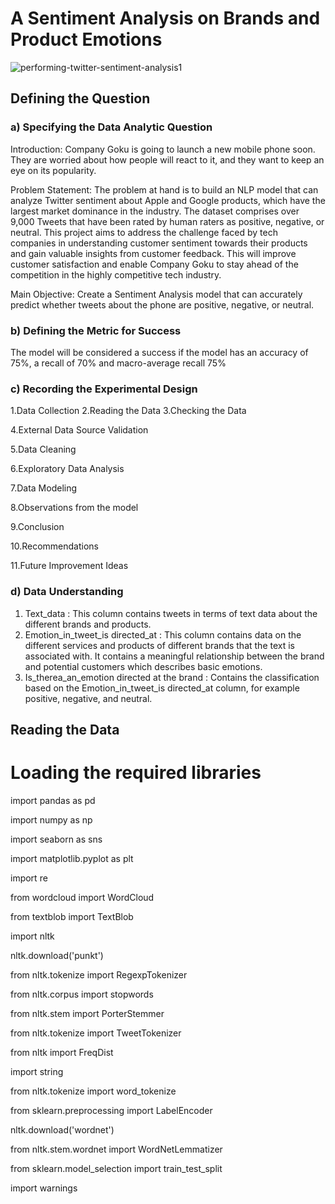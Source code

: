 # A Sentiment Analysis on Brands and Product Emotions
![performing-twitter-sentiment-analysis1](https://user-images.githubusercontent.com/117165965/225626996-b827379b-04c7-4c15-a9ac-7e1cbdf7083d.jpg)
## Defining the Question
### a) Specifying the Data Analytic Question
Introduction: Company Goku is going to launch a new mobile phone soon. They are worried about how people will react to it, and they want to keep an eye on its popularity.

Problem Statement: The problem at hand is to build an NLP model that can analyze Twitter sentiment about Apple and Google products, which have the largest market dominance in the industry. The dataset comprises over 9,000 Tweets that have been rated by human raters as positive, negative, or neutral. This project aims to address the challenge faced by tech companies in understanding customer sentiment towards their products and gain valuable insights from customer feedback. This will improve customer satisfaction and enable Company Goku to stay ahead of the competition in the highly competitive tech industry.

Main Objective: Create a Sentiment Analysis model that can accurately predict whether tweets about the phone are positive, negative, or neutral.
### b) Defining the Metric for Success
The model will be considered a success if the model has an accuracy of 75%, a recall of 70% and macro-average recall 75%
### c) Recording the Experimental Design
1.Data Collection
2.Reading the Data
3.Checking the Data

4.External Data Source Validation

5.Data Cleaning

6.Exploratory Data Analysis

7.Data Modeling

8.Observations from the model

9.Conclusion

10.Recommendations

11.Future Improvement Ideas
### d) Data Understanding
1) Text_data : This column contains tweets in terms of text data about the different brands and products.
2) Emotion_in_tweet_is directed_at : This column contains data on the different services and products of different brands that the text is associated with. It contains a meaningful relationship between the brand and potential customers which describes basic emotions.
3) Is_therea_an_emotion directed at the brand :	Contains the classification based on the Emotion_in_tweet_is directed_at column, for example positive, negative, and neutral.

## Reading the Data
# Loading the required libraries 
import pandas as pd


import numpy as np


import seaborn as sns


import matplotlib.pyplot as plt



import re


from wordcloud import WordCloud


from textblob import TextBlob



import nltk


nltk.download('punkt')


from nltk.tokenize import RegexpTokenizer


from nltk.corpus import stopwords


from nltk.stem import PorterStemmer


from nltk.tokenize import TweetTokenizer


from nltk import FreqDist


import string


from nltk.tokenize import word_tokenize


from sklearn.preprocessing import LabelEncoder



nltk.download('wordnet')


from nltk.stem.wordnet import WordNetLemmatizer



from sklearn.model_selection import train_test_split



import warnings
